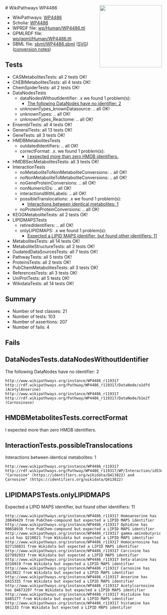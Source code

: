 <img style="float: right; width: 200px" src="../logo.png" />
# WikiPathways WP4486

* WikiPathways: [WP4486](https://identifiers.org/wikipathways:WP4486)
* Scholia: [WP4486](https://scholia.toolforge.org/wikipathways/WP4486)
* WPRDF file: [wp/Human/WP4486.ttl](../wp/Human/WP4486.ttl)
* GPMLRDF file: [wp/gpml/Human/WP4486.ttl](../wp/gpml/Human/WP4486.ttl)
* SBML file: [sbml/WP4486.sbml](../sbml/WP4486.sbml) ([SVG](../sbml/WP4486.svg)) ([conversion notes](../sbml/WP4486.txt))

## Tests
* CASMetabolitesTests: all 2 tests OK!
* ChEBIMetabolitesTests: all 4 tests OK!
* ChemSpiderTests: all 2 tests OK!
* DataNodesTests
    * dataNodesWithoutIdentifier: .x we found 1 problem(s):
        * [The following DataNodes have no identifier: 2](#d2d32fa1)
    * unknownTypes_knownDatasource: .. all OK!
    * unknownTypes: .. all OK!
    * unknownTypes_Reactome: .. all OK!
* EnsemblTests: all 4 tests OK!
* GeneralTests: all 13 tests OK!
* GeneTests: all 3 tests OK!
* HMDBMetabolitesTests
    * outdatedIdentifiers: .. all OK!
    * correctFormat: .x. we found 1 problem(s):
        * [I expected more than zero HMDB identifiers.](#ad154c1e)
* HMDBSecMetabolitesTests: all 3 tests OK!
* InteractionTests
    * noMetaboliteToNonMetaboliteConversions: .. all OK!
    * noNonMetaboliteToMetaboliteConversions: .. all OK!
    * noGeneProteinConversions: .. all OK!
    * nonNumericIDs: .. all OK!
    * interactionsWithLabels: .. all OK!
    * possibleTranslocations: .x we found 1 problem(s):
        * [Interactions between identical metabolites: 1](#d59038c4)
    * noProteinProteinConversions: .. all OK!
* KEGGMetaboliteTests: all 2 tests OK!
* LIPIDMAPSTests
    * retiredIdentifiers: .. all OK!
    * onlyLIPIDMAPS: .x we found 1 problem(s):
        * [Expected a LIPID MAPS identifier, but found other identifiers: 11](#d0bfb679)
* MetabolitesTests: all 14 tests OK!
* MetaboliteStructureTests: all 2 tests OK!
* OudatedDataSourcesTests: all 7 tests OK!
* PathwayTests: all 5 tests OK!
* ProteinsTests: all 2 tests OK!
* PubChemMetabolitesTests: all 3 tests OK!
* ReferencesTests: all 3 tests OK!
* UniProtTests: all 5 tests OK!
* WikidataTests: all 14 tests OK!


## Summary

* Number of test classes: 21
* Number of tests: 103
* Number of assertions: 207
* Number of fails: 4

## Fails

<a name="d2d32fa1" />

## DataNodesTests.dataNodesWithoutIdentifier

The following DataNodes have no identifier: 2
```
http://www.wikipathways.org/instance/WP4486_r119317 http://rdf.wikipathways.org/Pathway/WP4486_r119317/DataNode/a1dfd (AcetylAnserine)
http://www.wikipathways.org/instance/WP4486_r119317 http://rdf.wikipathways.org/Pathway/WP4486_r119317/DataNode/b1e2f (Carnosinase)
```

<a name="ad154c1e" />

## HMDBMetabolitesTests.correctFormat

I expected more than zero HMDB identifiers.
<a name="d59038c4" />

## InteractionTests.possibleTranslocations

Interactions between identical metabolites: 1
```
http://www.wikipathways.org/instance/WP4486_r119317 http://rdf.wikipathways.org/Pathway/WP4486_r119317/WP/Interaction/id53c094ec "Carnosine" (https://identifiers.org/wikidata/Q413822) and 
Carnosine" (https://identifiers.org/wikidata/Q413822)
```

<a name="d0bfb679" />

## LIPIDMAPSTests.onlyLIPIDMAPS

Expected a LIPID MAPS identifier, but found other identifiers: 11
```
http://www.wikipathways.org/instance/WP4486_r119317 Homoanserine has 20849429 from PubChem-compound but expected a LIPID MAPS identifier
http://www.wikipathways.org/instance/WP4486_r119317 Ophidine has 90658938 from PubChem-compound but expected a LIPID MAPS identifier
http://www.wikipathways.org/instance/WP4486_r119317 gamma-aminobutyric acid has Q210021 from Wikidata but expected a LIPID MAPS identifier
http://www.wikipathways.org/instance/WP4486_r119317 Homocarnosine has Q27158831 from Wikidata but expected a LIPID MAPS identifier
http://www.wikipathways.org/instance/WP4486_r119317 Carcinine has Q27892933 from Wikidata but expected a LIPID MAPS identifier
http://www.wikipathways.org/instance/WP4486_r119317 beta-alanine has Q310919 from Wikidata but expected a LIPID MAPS identifier
http://www.wikipathways.org/instance/WP4486_r119317 Carnosine has Q413822 from Wikidata but expected a LIPID MAPS identifier
http://www.wikipathways.org/instance/WP4486_r119317 Anserine has Q415335 from Wikidata but expected a LIPID MAPS identifier
http://www.wikipathways.org/instance/WP4486_r119317 Acetylcarnosine has Q4673297 from Wikidata but expected a LIPID MAPS identifier
http://www.wikipathways.org/instance/WP4486_r119317 Histidine has Q485277 from Wikidata but expected a LIPID MAPS identifier
http://www.wikipathways.org/instance/WP4486_r119317 histamine has Q61233 from Wikidata but expected a LIPID MAPS identifier
```

